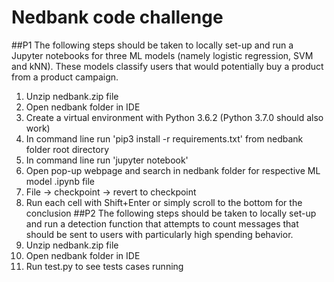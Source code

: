 # Nedbank code challenge
##P1
The following steps should be taken to locally set-up and run a Jupyter notebooks for three
ML models (namely logistic regression, SVM and kNN). These models classify users that 
would potentially buy a product from a product campaign.
1) Unzip nedbank.zip file
2) Open nedbank folder in IDE
3) Create a virtual environment with Python 3.6.2 (Python 3.7.0 should also work)
4) In command line run 'pip3 install -r requirements.txt' from nedbank folder root directory
5) In command line run 'jupyter notebook'
6) Open pop-up webpage and search in nedbank folder for respective ML model .ipynb file
7) File -> checkpoint -> revert to checkpoint
8) Run each cell with Shift+Enter or simply scroll to the bottom for the conclusion 
##P2
The following steps should be taken to locally set-up and run a detection function that 
attempts to count messages that should be sent to users with particularly high spending behavior.
1) Unzip nedbank.zip file
2) Open nedbank folder in IDE
3) Run test.py to see tests cases running
